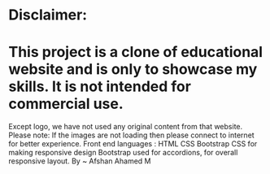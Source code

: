 # Disclaimer: 
# This project is a clone of educational website and is only to showcase my skills. It is not intended for commercial use. 
 Except logo, we have not used any original content from that website.
 Please note: If the images are not loading then please connect to internet for better experience.
 Front end languages : HTML CSS Bootstrap
 CSS for making responsive design 
 Bootstrap used for accordions, for overall responsive layout.
 By ~ Afshan Ahamed M

